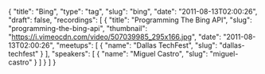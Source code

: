{
  "title": "Bing",
  "type": "tag",
  "slug": "bing",
  "date": "2011-08-13T02:00:26",
  "draft": false,
  "recordings": [
    {
      "title": "Programming The Bing API",
      "slug": "programming-the-bing-api",
      "thumbnail": "https://i.vimeocdn.com/video/507039985_295x166.jpg",
      "date": "2011-08-13T02:00:26",
      "meetups": [
        {
          "name": "Dallas TechFest",
          "slug": "dallas-techfest"
        }
      ],
      "speakers": [
        {
          "name": "Miguel Castro",
          "slug": "miguel-castro"
        }
      ]
    }
  ]
}